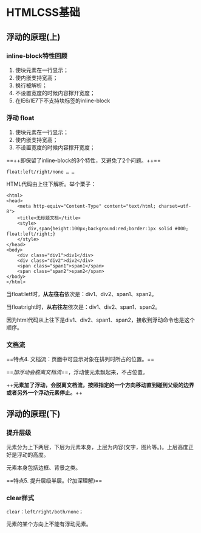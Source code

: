 # HTMLCSS基础
## 浮动的原理(上)

### inline-block特性回顾

1. 使块元素在一行显示；
2. 使内嵌支持宽高；
3. 换行被解析；
4. 不设置宽度的时候内容撑开宽度；
5. 在IE6/IE7下不支持块标签的inline-block

### 浮动 float

1. 使块元素在一行显示；
2. 使内嵌支持宽高；
3. 不设置宽度的时候内容撑开宽度；

==++即保留了inline-block的3个特性，又避免了2个问题。++==

    float:left/right/none … … 
    
HTML代码由上往下解析。举个栗子：

    <html>
    <head>
        <meta http-equiv="Content-Type" content="text/html; charset=utf-8">
        <title>无标题文档</title>
        <style>
            div,span{height:100px;background:red;border:1px solid #000; float:left/right;}
        </style>
    </head>
    <body>
        <div class="div1">div1</div>
        <div class="div2">div2</div>
        <span class="span1">span1</span>
        <span class="span2">span2</span>
    </body>
    </html>
    
当float:letf时，**从左往右**依次是：div1、div2、span1、span2。

当float:right时，**从右往左**依次是：div1、div2、span1、span2。

因为html代码从上往下是div1、div2、span1、span2，接收到浮动命令也是这个顺序。

### 文档流

==特点4. 文档流：页面中可显示对象在排列时所占的位置。==

==*加浮动会脱离文档流*==，浮动使元素飘起来，不占位置。


++**元素加了浮动，会脱离文档流，按照指定的一个方向移动直到碰到父级的边界或者另外一个浮动元素停止。**++



## 浮动的原理(下)

### 提升层级
元素分为上下两层，下层为元素本身，上层为内容(文字，图片等。)。上层高度正好是浮动的高度。

元素本身包括边框、背景之类。

==特点5. 提升层级半层。(?加深理解)==

### clear样式

    clear：left/right/both/none；
    
元素的某个方向上不能有浮动元素。